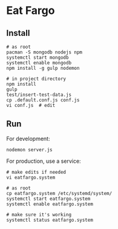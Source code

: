 Eat Fargo
=========

Install
-------

    # as root
    pacman -S mongodb nodejs npm
    systemctl start mongodb
    systemctl enable mongodb
    npm install -g gulp nodemon

    # in project directory
    npm install
    gulp
    test/insert-test-data.js
    cp .default.conf.js conf.js
    vi conf.js  # edit

Run
---
For development:

    nodemon server.js

For production, use a service:

    # make edits if needed
    vi eatfargo.system

    # as root
    cp eatfargo.system /etc/systemd/system/
    systemctl start eatfargo.system
    systemctl enable eatfargo.system

    # make sure it's working
    systemctl status eatfargo.system
